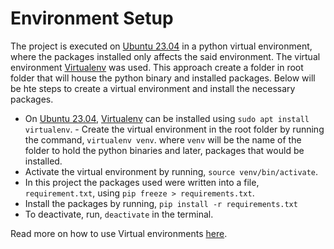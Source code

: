 # Environment Setup

The project is executed on [Ubuntu 23.04][ubuntu] in a python virtual environment, where the packages installed only affects the said environment. The virtual environment [Virtualenv][virtualenv] was used. This approach create a folder in root folder that will house the python binary and installed packages. Below will be hte steps to create a virtual environment and install the necessary packages.

- On [Ubuntu 23.04][ubuntu], [Virtualenv][virtualenv] can be installed using `sudo apt install virtualenv`. - Create the virtual environment in the root folder by running the command, `virtualenv venv`. where `venv` will be the name of the folder to hold the python binaries and later, packages that would be installed.
- Activate the virtual environment by running, `source venv/bin/activate`.
- In this project the packages used were written into a file, `requirement.txt`, using `pip freeze > requirements.txt`.
- Install the packages by running, `pip install -r requirements.txt`
- To deactivate, run, `deactivate` in the terminal.

Read more on how to use Virtual environments [here][virtualenv].

#

[ubuntu]: https://releases.ubuntu.com/lunar/
[virtualenv]: https://virtualenv.pypa.io/en/latest/
[python-virtual-env]: https://dev.to/otumianempire/python-virtual-environment-27ak
